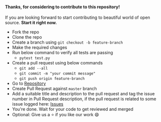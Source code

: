 #### Thanks, for considering to contribute to this repository! 
If you are looking forward to start contributing to beautiful world of open source. 
**Start it right now.**

- Fork the repo
- Clone the repo
- Create a branch using `git checkout -b feature-branch`
- Make the required changes
- Run below command to verify all tests are passing
  - `pytest test.py`
- Create a pull request using below commands
  - `git add --all`
  - `git commit -m "your commit message"`
  - `git push origin feature-branch`
- Go to [Repository](https://github.com/arshadkazmi42/ak-phrase.py/)
- Create Pull Request against `master` branch
- Add a suitable title and description to the pull request and tag the issue number in Pull Request description, if the pull request is related to some issue logged here: [Issues](https://github.com/arshadkazmi42/ak-phrase.py/issues)
- You're done. Wait for your code to get reviewed and merged
- Optional: Give us a :star: if you like our work :smile:


